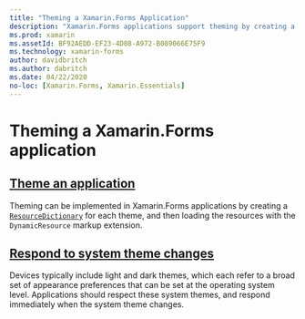 ```yaml
---
title: "Theming a Xamarin.Forms Application"
description: "Xamarin.Forms applications support theming by creating a ResourceDictionary for each theme, and then loading the resources with the DynamicResource markup extension."
ms.prod: xamarin
ms.assetId: BF92AEDD-EF23-4D08-A972-B089066E75F9
ms.technology: xamarin-forms
author: davidbritch
ms.author: dabritch
ms.date: 04/22/2020
no-loc: [Xamarin.Forms, Xamarin.Essentials]
---
```


# Theming a Xamarin.Forms application

## [Theme an application](theming.md)

Theming can be implemented in Xamarin.Forms applications by creating a [`ResourceDictionary`](xref:Xamarin.Forms.ResourceDictionary) for each theme, and then loading the resources with the `DynamicResource` markup extension.

## [Respond to system theme changes](system-theme-changes.md)

Devices typically include light and dark themes, which each refer to a broad set of appearance preferences that can be set at the operating system level. Applications should respect these system themes, and respond immediately when the system theme changes.
